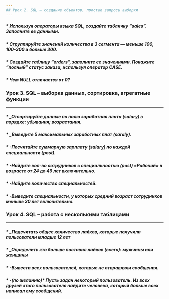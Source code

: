 ```yaml
---
## Урок 2. SQL – создание объектов, простые запросы выборки
---
```

##### * _Используя операторы языка SQL, создайте табличку “sales”. Заполните ее данными._
##### * _Сгруппируйте значений количества в 3 сегмента — меньше 100, 100-300 и больше 300._
##### * _Создайте таблицу “orders”, заполните ее значениями. Покажите “полный” статус заказа, используя оператор CASE._
##### * _Чем NULL отличается от 0?_


### Урок 3. SQL – выборка данных, сортировка, агрегатные функции
---
##### * _Отсортируйте данные по полю заработная плата (salary) в порядке: убывания; возрастания.
##### * _Выведите 5 максимальных заработных плат (saraly).
##### * -Посчитайте суммарную зарплату (salary) по каждой специальности (роst).
##### * -Найдите кол-во сотрудников с специальностью (post) «Рабочий» в возрасте от 24 до 49 лет включительно.
##### * -Найдите количество специальностей.
##### * -Выведите специальности, у которых средний возраст сотрудников меньше 30 лет включительно.


### Урок 4. SQL – работа с несколькими таблицами
---
##### * _Подсчитать общее количество лайков, которые получили пользователи младше 12 лет
##### * _Определить кто больше поставил лайков (всего): мужчины или женщины
##### * -Вывести всех пользователей, которые не отправляли сообщения.
##### * -(по желанию)* Пусть задан некоторый пользователь. Из всех друзей этого пользователя найдите человека, который больше всех написал ему сообщений.

